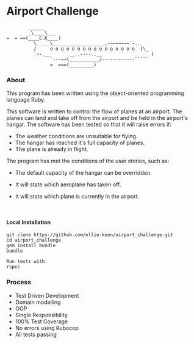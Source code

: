 Airport Challenge
=================

```
        ______
        _\____\___
=  = ==(____E.K____)
          \_____\___________________,-~~~~~~~`-.._
          /     o o o o o o o o o o o o o o o o  |\_
          `~-.__       __..----..__                  ) 
                `---~~\___________/------------`````
                =  ===(_________)

```

### About

This program has been written using the object-oriented programming language Ruby.

This software is written to control the flow of planes at an airport. The planes can land and take off from the airport and be held in the airport's hangar. The software has been tested so that it will raise errors if:

* The weather conditions are unsuitable for flying.
* The hangar has reached it's full capacity of planes.
* The plane is already in flight.
  ​

The program has met the conditions of the user stories, such as:

* The default capacity of the hangar can be overridden.

* It will state which aeroplane has taken off.

* It will state which plane is currently in the airport.

  ​

#### Local Installation

```
git clone https://github.com/ellie-keen/airport_challenge.git
cd airport_challenge
gem install bundle
bundle

Run tests with:
rspec
```



### Process

* Test Driven Development
* Domain modelling 
* OOP
* Single Responsibility 
* 100% Test Coverage
* No errors using Rubocop
* All tests passing